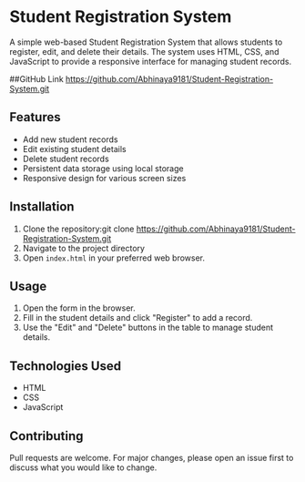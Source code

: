 # Student Registration System
A simple web-based Student Registration System that allows students to register, edit, and delete their details. The system uses HTML, CSS, and JavaScript to provide a responsive interface for managing student records.

##GitHub Link
https://github.com/Abhinaya9181/Student-Registration-System.git

## Features
- Add new student records
- Edit existing student details
- Delete student records
- Persistent data storage using local storage
- Responsive design for various screen sizes

## Installation
1. Clone the repository:git clone https://github.com/Abhinaya9181/Student-Registration-System.git
2. Navigate to the project directory
3. Open `index.html` in your preferred web browser.

## Usage
1. Open the form in the browser.
2. Fill in the student details and click "Register" to add a record.
3. Use the "Edit" and "Delete" buttons in the table to manage student details.

## Technologies Used
- HTML
- CSS
- JavaScript

## Contributing
Pull requests are welcome. For major changes, please open an issue first to discuss what you would like to change.
